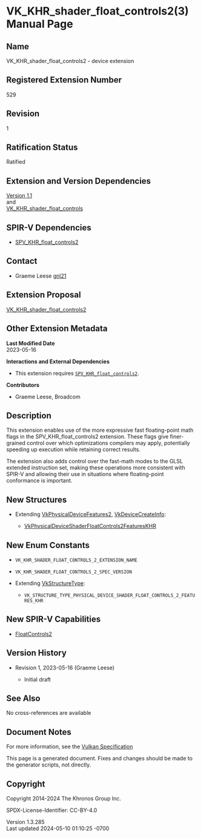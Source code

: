 # VK_KHR_shader_float_controls2(3) Manual Page

## Name

VK_KHR_shader_float_controls2 - device extension



## <a href="#_registered_extension_number" class="anchor"></a>Registered Extension Number

529

## <a href="#_revision" class="anchor"></a>Revision

1

## <a href="#_ratification_status" class="anchor"></a>Ratification Status

Ratified

## <a href="#_extension_and_version_dependencies" class="anchor"></a>Extension and Version Dependencies

[Version 1.1](#versions-1.1)  
and  
[VK_KHR_shader_float_controls](https://registry.khronos.org/vulkan/specs/1.3-extensions/man/html/VK_KHR_shader_float_controls.html)  

## <a href="#_spir_v_dependencies" class="anchor"></a>SPIR-V Dependencies

- [SPV_KHR_float_controls2](https://htmlpreview.github.io/?https://github.com/KhronosGroup/SPIRV-Registry/blob/main/extensions/KHR/SPV_KHR_float_controls2.html)

## <a href="#_contact" class="anchor"></a>Contact

- Graeme Leese <a
  href="https://github.com/KhronosGroup/Vulkan-Docs/issues/new?body=%5BVK_KHR_shader_float_controls2%5D%20@gnl21%0A*Here%20describe%20the%20issue%20or%20question%20you%20have%20about%20the%20VK_KHR_shader_float_controls2%20extension*"
  target="_blank" rel="nofollow noopener"><em></em>gnl21</a>

## <a href="#_extension_proposal" class="anchor"></a>Extension Proposal

[VK_KHR_shader_float_controls2](https://github.com/KhronosGroup/Vulkan-Docs/tree/main/proposals/VK_KHR_shader_float_controls2.adoc)

## <a href="#_other_extension_metadata" class="anchor"></a>Other Extension Metadata

**Last Modified Date**  
2023-05-16

**Interactions and External Dependencies**  
- This extension requires
  [`SPV_KHR_float_controls2`](https://htmlpreview.github.io/?https://github.com/KhronosGroup/SPIRV-Registry/blob/main/extensions/KHR/SPV_KHR_float_controls2.html).

**Contributors**  
- Graeme Leese, Broadcom

## <a href="#_description" class="anchor"></a>Description

This extension enables use of the more expressive fast floating-point
math flags in the SPV_KHR_float_controls2 extension. These flags give
finer- grained control over which optimizations compilers may apply,
potentially speeding up execution while retaining correct results.

The extension also adds control over the fast-math modes to the GLSL
extended instruction set, making these operations more consistent with
SPIR-V and allowing their use in situations where floating-point
conformance is important.

## <a href="#_new_structures" class="anchor"></a>New Structures

- Extending [VkPhysicalDeviceFeatures2](https://registry.khronos.org/vulkan/specs/1.3-extensions/man/html/VkPhysicalDeviceFeatures2.html),
  [VkDeviceCreateInfo](https://registry.khronos.org/vulkan/specs/1.3-extensions/man/html/VkDeviceCreateInfo.html):

  - [VkPhysicalDeviceShaderFloatControls2FeaturesKHR](https://registry.khronos.org/vulkan/specs/1.3-extensions/man/html/VkPhysicalDeviceShaderFloatControls2FeaturesKHR.html)

## <a href="#_new_enum_constants" class="anchor"></a>New Enum Constants

- `VK_KHR_SHADER_FLOAT_CONTROLS_2_EXTENSION_NAME`

- `VK_KHR_SHADER_FLOAT_CONTROLS_2_SPEC_VERSION`

- Extending [VkStructureType](https://registry.khronos.org/vulkan/specs/1.3-extensions/man/html/VkStructureType.html):

  - `VK_STRUCTURE_TYPE_PHYSICAL_DEVICE_SHADER_FLOAT_CONTROLS_2_FEATURES_KHR`

## <a href="#_new_spir_v_capabilities" class="anchor"></a>New SPIR-V Capabilities

- <a
  href="https://registry.khronos.org/vulkan/specs/1.3-extensions/html/vkspec.html#spirvenv-capabilities-table-FloatControls2"
  target="_blank" rel="noopener">FloatControls2</a>

## <a href="#_version_history" class="anchor"></a>Version History

- Revision 1, 2023-05-16 (Graeme Leese)

  - Initial draft

## <a href="#_see_also" class="anchor"></a>See Also

No cross-references are available

## <a href="#_document_notes" class="anchor"></a>Document Notes

For more information, see the <a
href="https://registry.khronos.org/vulkan/specs/1.3-extensions/html/vkspec.html#VK_KHR_shader_float_controls2"
target="_blank" rel="noopener">Vulkan Specification</a>

This page is a generated document. Fixes and changes should be made to
the generator scripts, not directly.

## <a href="#_copyright" class="anchor"></a>Copyright

Copyright 2014-2024 The Khronos Group Inc.

SPDX-License-Identifier: CC-BY-4.0

Version 1.3.285  
Last updated 2024-05-10 01:10:25 -0700

